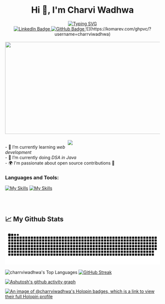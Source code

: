 
<h1 align="center">Hi 🌻, I'm Charvi Wadhwa</h1>
<!-- <h3 align="center">A passionate developer from India</h3> -->
<div align="center">
<a href="https://git.io/typing-svg"><img src="https://readme-typing-svg.demolab.com?font=Fira+Code&weight=700&size=22&pause=1200&width=435&lines=Welcome+to+my+GitHub+Profile!;A+passionate+developer+from+India" alt="Typing SVG" /></a>
</div>

<div id="badges" align="center">
  <a href="https://www.linkedin.com/in/charvi-wadhwa-23b565291">
    <img src="https://img.shields.io/badge/LinkedIn-blue?style=for-the-badge&logo=linkedin&logoColor=white" alt="LinkedIn Badge"/>
  </a>
  <a href="https://github.com/charrviwadhwa">
    <img src="https://img.shields.io/badge/GitHub-black?style=for-the-badge&logo=github&logoColor=white" alt="GitHub Badge"/>
  </a>
![](https://komarev.com/ghpvc/?username=charrviwadhwa)
</div><br>

<div align="center">
<img src="https://user-images.githubusercontent.com/74038190/212747903-e9bdf048-2dc8-41f9-b973-0e72ff07bfba.gif" width="800" height="300">
</div><br>
<img align="right" src="https://user-images.githubusercontent.com/74038190/212284068-b4ee9a5c-331c-4d18-9481-53dd6b9debd5.gif" width="300">
<p align="left">
- 🌱 I’m currently learning <i>web development</i><br>
- 🌟 I’m currently doing <i>DSA in Java</i><br>
- 🌍 I'm passionate about open source contributions 🤝
</p>
 

<h3 align="left">Languages and Tools:</h3>

[![My Skills](https://skillicons.dev/icons?i=js,html,css,react,java,python,mysql,c,cpp)](https://skillicons.dev)
[![My Skills](https://skillicons.dev/icons?i=eclipse,pycharm,vercel)](https://skillicons.dev)


<br>
<br>
<h2>📈 My Github Stats</h2>
<picture>
  <source media="(prefers-color-scheme: dark)" srcset="https://raw.githubusercontent.com/platane/platane/output/github-contribution-grid-snake-dark.svg">
  <source media="(prefers-color-scheme: light)" srcset="https://raw.githubusercontent.com/platane/platane/output/github-contribution-grid-snake.svg">
  <img alt="github contribution grid snake animation" src="https://raw.githubusercontent.com/platane/platane/output/github-contribution-grid-snake.svg">
</picture>


![charrviwadhwa's Top Languages](https://github-readme-stats.vercel.app/api/top-langs/?username=charrviwadhwa&theme=radical&show_icons=true&hide_border=false&layout=compact)
[![GitHub Streak](https://streak-stats.demolab.com?user=charrviwadhwa&theme=radical)](https://git.io/streak-stats)

[![Ashutosh's github activity graph](https://github-readme-activity-graph.vercel.app/graph?username=charrviwadhwa&bg_color=000000&color=8ae8f4&line=66d6e5&point=fdfcfc&area=true&hide_border=true)](https://github.com/ashutosh00710/github-readme-activity-graph)

[![An image of @charrviwadhwa's Holopin badges, which is a link to view their full Holopin profile](https://holopin.me/charrviwadhwa)](https://holopin.io/@charrviwadhwa)


</div>

          


